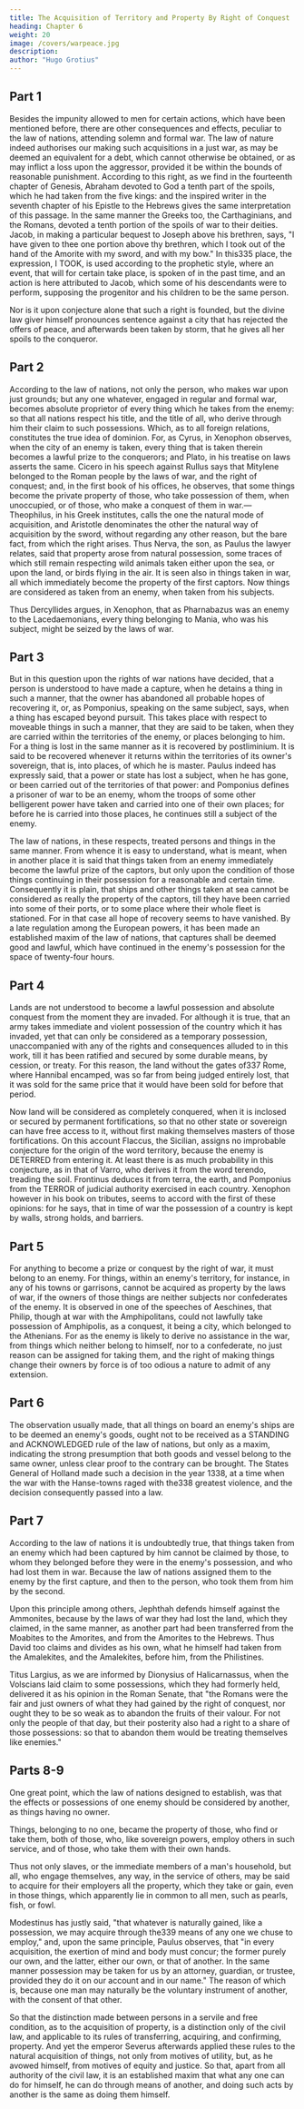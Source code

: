 ```yaml
---
title: The Acquisition of Territory and Property By Right of Conquest
heading: Chapter 6
weight: 20
image: /covers/warpeace.jpg
description: 
author: "Hugo Grotius"
---
```



<!-- Law of nature with respect to the acquisition of things captured in war—Law of nations on the same subject—In what cases the law of nations confirms the capture of things moveable—Lands acquired by conquest—Lawful prize cannot be made of things not belonging to an enemy—Goods found on board an enemy's ships—Law of nations authorises the making prize of what an enemy has taken from others in war—Sovereigns may acquire possession and dominion through those employed by them—Acts of hostility divided into public and private—Territory may be acquired by a sovereign or people—Private and public captures explained—Discretionary power of generals in this respect—Prizes belong either to the treasury, or to those, who take them—Places sometimes given up to be plundered by the soldiery—Different methods of dividing spoils—Peculation, a portion of the spoils sometimes given to allies, who have supported the war—Sometimes given up to subjects—This illustrated by examples—Utility of the above practices—Whether things taken without the territory of either of the belligerent powers can be acquired by the rights of war—In what manner this right peculiarly applies to solemn wars. -->

## Part 1

Besides the impunity allowed to men for certain actions, which have been mentioned before, there are other consequences and effects, peculiar to the law of nations, attending solemn and formal war. The law of nature indeed authorises our making such acquisitions in a just war, as may be deemed an equivalent for a debt, which cannot otherwise be obtained, or as may inflict a loss upon the aggressor, provided it be within the bounds of reasonable punishment. According to this right, as we find in the fourteenth chapter of Genesis, Abraham devoted to God a tenth part of the spoils, which he had taken from the five kings: and the inspired writer in the seventh chapter of his Epistle to the Hebrews gives the same interpretation of this passage. In the same manner the Greeks too, the Carthaginians, and the Romans, devoted a tenth portion of the spoils of war to their deities. Jacob, in making a particular bequest to Joseph above his brethren, says, "I have given to thee one portion above thy brethren, which I took out of the hand of the Amorite with my sword, and with my bow." In this335 place, the expression, I TOOK, is used according to the prophetic style, where an event, that will for certain take place, is spoken of in the past time, and an action is here attributed to Jacob, which some of his descendants were to perform, supposing the progenitor and his children to be the same person.

Nor is it upon conjecture alone that such a right is founded, but the divine law giver himself pronounces sentence against a city that has rejected the offers of peace, and afterwards been taken by storm, that he gives all her spoils to the conqueror.


## Part 2

According to the law of nations, not only the person, who makes war upon just grounds; but any one whatever, engaged in regular and formal war, becomes absolute proprietor of every thing which he takes from the enemy: so that all nations respect his title, and the title of all, who derive through him their claim to such possessions. Which, as to all foreign relations, constitutes the true idea of dominion. For, as Cyrus, in Xenophon observes, when the city of an enemy is taken, every thing that is taken therein becomes a lawful prize to the conquerors; and Plato, in his treatise on laws asserts the same. Cicero in his speech against Rullus says that Mitylene belonged to the Roman people by the laws of war, and the right of conquest; and, in the first book of his offices, he observes, that some things become the private property of those, who take possession of them, when unoccupied, or of those, who make a conquest of them in war.—Theophilus, in his Greek institutes, calls the one the natural mode of acquisition, and Aristotle denominates the other the natural way of acquisition by the sword, without regarding any other reason, but the bare fact, from which the right arises. Thus Nerva, the son, as Paulus the lawyer relates, said that property arose from natural possession, some traces of which still remain respecting wild animals taken either upon the sea, or upon the land, or birds flying in the air. It is seen also in things taken in war, all which immediately become the property of the first captors. Now things are considered as taken from an enemy, when taken from his subjects.

Thus Dercyllides argues, in Xenophon, that as Pharnabazus was an enemy to the Lacedaemonians, every thing belonging to Mania, who was his subject, might be seized by the laws of war.


## Part 3

But in this question upon the rights of war nations have decided, that a person is understood to have made a capture, when he detains a thing in such a manner, that the owner has abandoned all probable hopes of recovering it, or, as Pomponius, speaking on the same subject, says, when a thing has escaped beyond pursuit. This takes place with respect to moveable things in such a manner, that they are said to be taken, when they are carried within the territories of the enemy, or places belonging to him. For a thing is lost in the same manner as it is recovered by postliminium. It is said to be recovered whenever it returns within the territories of its owner's sovereign, that is, into places, of which he is master. Paulus indeed has expressly said, that a power or state has lost a subject, when he has gone, or been carried out of the territories of that power: and Pomponius defines a prisoner of war to be an enemy, whom the troops of some other belligerent power have taken and carried into one of their own places; for before he is carried into those places, he continues still a subject of the enemy.

The law of nations, in these respects, treated persons and things in the same manner. From whence it is easy to understand, what is meant, when in another place it is said that things taken from an enemy immediately become the lawful prize of the captors, but only upon the condition of those things continuing in their possession for a reasonable and certain time. Consequently it is plain, that ships and other things taken at sea cannot be considered as really the property of the captors, till they have been carried into some of their ports, or to some place where their whole fleet is stationed. For in that case all hope of recovery seems to have vanished. By a late regulation among the European powers, it has been made an established maxim of the law of nations, that captures shall be deemed good and lawful, which have continued in the enemy's possession for the space of twenty-four hours.


## Part 4

Lands are not understood to become a lawful possession and absolute conquest from the moment they are invaded. For although it is true, that an army takes immediate and violent possession of the country which it has invaded, yet that can only be considered as a temporary possession, unaccompanied with any of the rights and consequences alluded to in this work, till it has been ratified and secured by some durable means, by cession, or treaty. For this reason, the land without the gates of337 Rome, where Hannibal encamped, was so far from being judged entirely lost, that it was sold for the same price that it would have been sold for before that period.

Now land will be considered as completely conquered, when it is inclosed or secured by permanent fortifications, so that no other state or sovereign can have free access to it, without first making themselves masters of those fortifications. On this account Flaccus, the Sicilian, assigns no improbable conjecture for the origin of the word territory, because the enemy is DETERRED from entering it. At least there is as much probability in this conjecture, as in that of Varro, who derives it from the word terendo, treading the soil. Frontinus deduces it from terra, the earth, and Pomponius from the TERROR of judicial authority exercised in each country. Xenophon however in his book on tributes, seems to accord with the first of these opinions: for he says, that in time of war the possession of a country is kept by walls, strong holds, and barriers.


## Part 5

For anything to become a prize or conquest by the right of war, it must belong to an enemy. For things, within an enemy's territory, for instance, in any of his towns or garrisons, cannot be acquired as property by the laws of war, if the owners of those things are neither subjects nor confederates of the enemy. It is observed in one of the speeches of Aeschines, that Philip, though at war with the Amphipolitans, could not lawfully take possession of Amphipolis, as a conquest, it being a city, which belonged to the Athenians. For as the enemy is likely to derive no assistance in the war, from things which neither belong to himself, nor to a confederate, no just reason can be assigned for taking them, and the right of making things change their owners by force is of too odious a nature to admit of any extension.


## Part 6

The observation usually made, that all things on board an enemy's ships are to be deemed an enemy's goods, ought not to be received as a STANDING and ACKNOWLEDGED rule of the law of nations, but only as a maxim, indicating the strong presumption that both goods and vessel belong to the same owner, unless clear proof to the contrary can be brought. The States General of Holland made such a decision in the year 1338, at a time when the war with the Hanse-towns raged with the338 greatest violence, and the decision consequently passed into a law.


## Part 7

According to the law of nations it is undoubtedly true, that things taken from an enemy which had been captured by him cannot be claimed by those, to whom they belonged before they were in the enemy's possession, and who had lost them in war. Because the law of nations assigned them to the enemy by the first capture, and then to the person, who took them from him by the second.

Upon this principle among others, Jephthah defends himself against the Ammonites, because by the laws of war they had lost the land, which they claimed, in the same manner, as another part had been transferred from the Moabites to the Amorites, and from the Amorites to the Hebrews. Thus David too claims and divides as his own, what he himself had taken from the Amalekites, and the Amalekites, before him, from the Philistines.

Titus Largius, as we are informed by Dionysius of Halicarnassus, when the Volscians laid claim to some possessions, which they had formerly held, delivered it as his opinion in the Roman Senate, that "the Romans were the fair and just owners of what they had gained by the right of conquest, nor ought they to be so weak as to abandon the fruits of their valour. For not only the people of that day, but their posterity also had a right to a share of those possessions: so that to abandon them would be treating themselves like enemies."


## Parts 8-9

One great point, which the law of nations designed to establish, was that the effects or possessions of one enemy should be considered by another, as things having no owner.

Things, belonging to no one, became the property of those, who find or take them, both of those, who, like sovereign powers, employ others in such service, and of those, who take them with their own hands.

Thus not only slaves, or the immediate members of a man's household, but all, who engage themselves, any way, in the service of others, may be said to acquire for their employers all the property, which they take or gain, even in those things, which apparently lie in common to all men, such as pearls, fish, or fowl.

Modestinus has justly said, "that whatever is naturally gained, like a possession, we may acquire through the339 means of any one we chuse to employ," and, upon the same principle, Paulus observes, that "in every acquisition, the exertion of mind and body must concur; the former purely our own, and the latter, either our own, or that of another. In the same manner possession may be taken for us by an attorney, guardian, or trustee, provided they do it on our account and in our name." The reason of which is, because one man may naturally be the voluntary instrument of another, with the consent of that other. 

So that the distinction made between persons in a servile and free condition, as to the acquisition of property, is a distinction only of the civil law, and applicable to its rules of transferring, acquiring, and confirming, property. And yet the emperor Severus afterwards applied these rules to the natural acquisition of things, not only from motives of utility, but, as he avowed himself, from motives of equity and justice. So that, apart from all authority of the civil law, it is an established maxim that what any one can do for himself, he can do through means of another, and doing such acts by another is the same as doing them himself.


